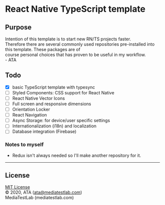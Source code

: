 # React Native TypeScript template

## Purpose

Intention of this template is to start new RN/TS projects faster.
Therefore there are several commonly used repositories pre-installed into this template. These packages are of course personal choices that has proven to be useful in my workflow.\
\- ATA

## Todo

- [x] basic TypeScript template with typesync
- [ ] Styled Components: CSS support for React Native
- [ ] React Native Vector Icons
- [ ] Full screen and responsive dimensions
- [ ] Orientation Locker
- [ ] React Navigation
- [ ] Async Storage: for device/user specific settings
- [ ] Internationalization (i18n) and localization
- [ ] Database integration (Firebase)

### Notes to myself

- Redux isn't always needed so I'll make another repository for it.

---

## License

[MIT License](https://choosealicense.com/licenses/mit/)\
&copy; 2020, ATA (ata@mediatestlab.com)\
MediaTestLab (mediatestlab.com)
